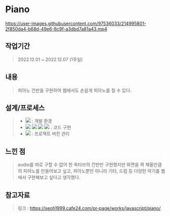 # Piano



https://user-images.githubusercontent.com/97536033/214995801-2f850da4-b68d-49e6-8c9f-a3dbd7a81a43.mp4


## 작업기간

> 2022.12.01 ~ 2022.12.07 (1주일)

## 내용

> 피아노 건반을 구현하여 웹에서도 손쉽게 피아노를 칠 수 있다.

## 설계/프로세스

> - <img src="https://img.shields.io/badge/Visual Studio Code-58A6FF?style=for-the-badge&logo=Visual Studio Code&logoColor=#00A9FF"> : 개발 환경
> - <img src="https://img.shields.io/badge/html5-E34F26?style=for-the-badge&logo=html5&logoColor=white">  <img src="https://img.shields.io/badge/css-1572B6?style=for-the-badge&logo=css3&logoColor=white">  <img src="https://img.shields.io/badge/javascript-F7DF1E?style=for-the-badge&logo=javascript&logoColor=black">  <img src="https://img.shields.io/badge/jquery-0769AD?style=for-the-badge&logo=jquery&logoColor=white">  : 코드 구현
> - <img src="https://img.shields.io/badge/github-181717?style=for-the-badge&logo=github&logoColor=white"> : 프로젝트 버전 관리

## 느낀 점
> audio를 따로 구할 수 없어 한 옥타브의 건반만 구현했지만 화면을 꽉 채울만큼의 피아노를 만들어보고 싶고, 피아노뿐만 아니라 기타, 드럼 등 다양한 악기를 웹에서 구현해보고 싶다고 생각했다.

## 참고자료
> 링크 : https://seoh1999.cafe24.com/pr-page/works/javascript/piano/
